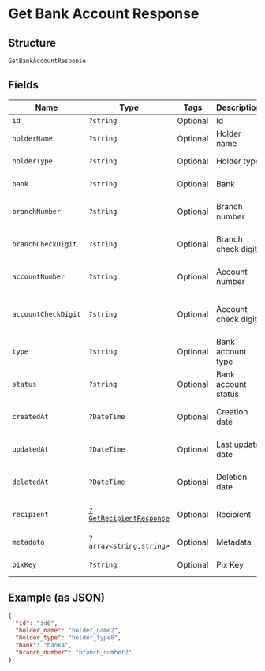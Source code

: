 
# Get Bank Account Response

## Structure

`GetBankAccountResponse`

## Fields

| Name | Type | Tags | Description | Getter | Setter |
|  --- | --- | --- | --- | --- | --- |
| `id` | `?string` | Optional | Id | getId(): ?string | setId(?string id): void |
| `holderName` | `?string` | Optional | Holder name | getHolderName(): ?string | setHolderName(?string holderName): void |
| `holderType` | `?string` | Optional | Holder type | getHolderType(): ?string | setHolderType(?string holderType): void |
| `bank` | `?string` | Optional | Bank | getBank(): ?string | setBank(?string bank): void |
| `branchNumber` | `?string` | Optional | Branch number | getBranchNumber(): ?string | setBranchNumber(?string branchNumber): void |
| `branchCheckDigit` | `?string` | Optional | Branch check digit | getBranchCheckDigit(): ?string | setBranchCheckDigit(?string branchCheckDigit): void |
| `accountNumber` | `?string` | Optional | Account number | getAccountNumber(): ?string | setAccountNumber(?string accountNumber): void |
| `accountCheckDigit` | `?string` | Optional | Account check digit | getAccountCheckDigit(): ?string | setAccountCheckDigit(?string accountCheckDigit): void |
| `type` | `?string` | Optional | Bank account type | getType(): ?string | setType(?string type): void |
| `status` | `?string` | Optional | Bank account status | getStatus(): ?string | setStatus(?string status): void |
| `createdAt` | `?DateTime` | Optional | Creation date | getCreatedAt(): ?\DateTime | setCreatedAt(?\DateTime createdAt): void |
| `updatedAt` | `?DateTime` | Optional | Last update date | getUpdatedAt(): ?\DateTime | setUpdatedAt(?\DateTime updatedAt): void |
| `deletedAt` | `?DateTime` | Optional | Deletion date | getDeletedAt(): ?\DateTime | setDeletedAt(?\DateTime deletedAt): void |
| `recipient` | [`?GetRecipientResponse`](../../doc/models/get-recipient-response.md) | Optional | Recipient | getRecipient(): ?GetRecipientResponse | setRecipient(?GetRecipientResponse recipient): void |
| `metadata` | `?array<string,string>` | Optional | Metadata | getMetadata(): ?array | setMetadata(?array metadata): void |
| `pixKey` | `?string` | Optional | Pix Key | getPixKey(): ?string | setPixKey(?string pixKey): void |

## Example (as JSON)

```json
{
  "id": "id6",
  "holder_name": "holder_name2",
  "holder_type": "holder_type8",
  "bank": "bank4",
  "branch_number": "branch_number2"
}
```

